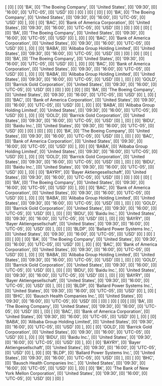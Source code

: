  
 <!-- get key and value of an object
 if(!Object.keys) Object.keys = function(o){
     if (o !== Object(o))
          throw new TypeError('Object.keys called on non-object');
     var ret=[],p;
     for(p in o) if(Object.prototype.hasOwnProperty.call(o,p)) ret.push(p);
     return ret;
}
  -->
 
 
  [
[0]   [
[0]     'BA',
[0]     'The Boeing Company',
[0]     'United States',
[0]     '09:30',
[0]     '16:00',
[0]     'UTC-05',
[0]     'USD'
[0]   ]
[0] ]
[0] [
[0]   [
[0]     'BA',
[0]     'The Boeing Company',
[0]     'United States',
[0]     '09:30',
[0]     '16:00',
[0]     'UTC-05',
[0]     'USD'
[0]   ],
[0]   [
[0]     'BAC',
[0]     'Bank of America Corporation',
[0]     'United States',
[0]     '09:30',
[0]     '16:00',
[0]     'UTC-05',
[0]     'USD'
[0]   ]
[0] ]
[0] [
[0]   [
[0]     'BA',
[0]     'The Boeing Company',
[0]     'United States',
[0]     '09:30',
[0]     '16:00',
[0]     'UTC-05',
[0]     'USD'
[0]   ],
[0]   [
[0]     'BAC',
[0]     'Bank of America Corporation',
[0]     'United States',
[0]     '09:30',
[0]     '16:00',
[0]     'UTC-05',
[0]     'USD'
[0]   ],
[0]   [
[0]     'BABA',
[0]     'Alibaba Group Holding Limited',
[0]     'United States',
[0]     '09:30',
[0]     '16:00',
[0]     'UTC-05',
[0]     'USD'
[0]   ]
[0] ]
[0] [
[0]   [
[0]     'BA',
[0]     'The Boeing Company',
[0]     'United States',
[0]     '09:30',
[0]     '16:00',
[0]     'UTC-05',
[0]     'USD'
[0]   ],
[0]   [
[0]     'BAC',
[0]     'Bank of America Corporation',
[0]     'United States',
[0]     '09:30',
[0]     '16:00',
[0]     'UTC-05',
[0]     'USD'
[0]   ],
[0]   [
[0]     'BABA',
[0]     'Alibaba Group Holding Limited',
[0]     'United States',
[0]     '09:30',
[0]     '16:00',
[0]     'UTC-05',
[0]     'USD'
[0]   ],
[0]   [
[0]     'GOLD',
[0]     'Barrick Gold Corporation',
[0]     'United States',
[0]     '09:30',
[0]     '16:00',
[0]     'UTC-05',
[0]     'USD'
[0]   ]
[0] ]
[0] [
[0]   [
[0]     'BA',
[0]     'The Boeing Company',
[0]     'United States',
[0]     '09:30',
[0]     '16:00',
[0]     'UTC-05',
[0]     'USD'
[0]   ],
[0]   [
[0]     'BAC',
[0]     'Bank of America Corporation',
[0]     'United States',
[0]     '09:30',
[0]     '16:00',
[0]     'UTC-05',
[0]     'USD'
[0]   ],
[0]   [
[0]     'BABA',
[0]     'Alibaba Group Holding Limited',
[0]     'United States',
[0]     '09:30',
[0]     '16:00',
[0]     'UTC-05',
[0]     'USD'
[0]   ],
[0]   [
[0]     'GOLD',
[0]     'Barrick Gold Corporation',
[0]     'United States',
[0]     '09:30',
[0]     '16:00',
[0]     'UTC-05',
[0]     'USD'
[0]   ],
[0]   [
[0]     'BIDU',
[0]     'Baidu Inc.',
[0]     'United States',
[0]     '09:30',
[0]     '16:00',
[0]     'UTC-05',
[0]     'USD'
[0]   ]
[0] ]
[0] [
[0]   [
[0]     'BA',
[0]     'The Boeing Company',
[0]     'United States',
[0]     '09:30',
[0]     '16:00',
[0]     'UTC-05',
[0]     'USD'
[0]   ],
[0]   [
[0]     'BAC',
[0]     'Bank of America Corporation',
[0]     'United States',
[0]     '09:30',
[0]     '16:00',
[0]     'UTC-05',
[0]     'USD'
[0]   ],
[0]   [
[0]     'BABA',
[0]     'Alibaba Group Holding Limited',
[0]     'United States',
[0]     '09:30',
[0]     '16:00',
[0]     'UTC-05',
[0]     'USD'
[0]   ],
[0]   [
[0]     'GOLD',
[0]     'Barrick Gold Corporation',
[0]     'United States',
[0]     '09:30',
[0]     '16:00',
[0]     'UTC-05',
[0]     'USD'
[0]   ],
[0]   [
[0]     'BIDU',
[0]     'Baidu Inc.',
[0]     'United States',
[0]     '09:30',
[0]     '16:00',
[0]     'UTC-05',
[0]     'USD'
[0]   ],
[0]   [
[0]     'BAYRY',
[0]     'Bayer Aktiengesellschaft',
[0]     'United States',
[0]     '09:30',
[0]     '16:00',
[0]     'UTC-05',
[0]     'USD'
[0]   ]
[0] ]
[0] [
[0]   [
[0]     'BA',
[0]     'The Boeing Company',
[0]     'United States',
[0]     '09:30',
[0]     '16:00',
[0]     'UTC-05',
[0]     'USD'
[0]   ],
[0]   [
[0]     'BAC',
[0]     'Bank of America Corporation',
[0]     'United States',
[0]     '09:30',
[0]     '16:00',
[0]     'UTC-05',
[0]     'USD'
[0]   ],
[0]   [
[0]     'BABA',
[0]     'Alibaba Group Holding Limited',
[0]     'United States',
[0]     '09:30',
[0]     '16:00',
[0]     'UTC-05',
[0]     'USD'
[0]   ],
[0]   [
[0]     'GOLD',
[0]     'Barrick Gold Corporation',
[0]     'United States',
[0]     '09:30',
[0]     '16:00',
[0]     'UTC-05',
[0]     'USD'
[0]   ],
[0]   [
[0]     'BIDU',
[0]     'Baidu Inc.',
[0]     'United States',
[0]     '09:30',
[0]     '16:00',
[0]     'UTC-05',
[0]     'USD'
[0]   ],
[0]   [
[0]     'BAYRY',
[0]     'Bayer Aktiengesellschaft',
[0]     'United States',
[0]     '09:30',
[0]     '16:00',
[0]     'UTC-05',
[0]     'USD'
[0]   ],
[0]   [
[0]     'BLDP',
[0]     'Ballard Power Systems Inc.',
[0]     'United States',
[0]     '09:30',
[0]     '16:00',
[0]     'UTC-05',
[0]     'USD'
[0]   ]
[0] ]
[0] [
[0]   [
[0]     'BA',
[0]     'The Boeing Company',
[0]     'United States',
[0]     '09:30',
[0]     '16:00',
[0]     'UTC-05',
[0]     'USD'
[0]   ],
[0]   [
[0]     'BAC',
[0]     'Bank of America Corporation',
[0]     'United States',
[0]     '09:30',
[0]     '16:00',
[0]     'UTC-05',
[0]     'USD'
[0]   ],
[0]   [
[0]     'BABA',
[0]     'Alibaba Group Holding Limited',
[0]     'United States',
[0]     '09:30',
[0]     '16:00',
[0]     'UTC-05',
[0]     'USD'
[0]   ],
[0]   [
[0]     'GOLD',
[0]     'Barrick Gold Corporation',
[0]     'United States',
[0]     '09:30',
[0]     '16:00',
[0]     'UTC-05',
[0]     'USD'
[0]   ],
[0]   [
[0]     'BIDU',
[0]     'Baidu Inc.',
[0]     'United States',
[0]     '09:30',
[0]     '16:00',
[0]     'UTC-05',
[0]     'USD'
[0]   ],
[0]   [
[0]     'BAYRY',
[0]     'Bayer Aktiengesellschaft',
[0]     'United States',
[0]     '09:30',
[0]     '16:00',
[0]     'UTC-05',
[0]     'USD'
[0]   ],
[0]   [
[0]     'BLDP',
[0]     'Ballard Power Systems Inc.',
[0]     'United States',
[0]     '09:30',
[0]     '16:00',
[0]     'UTC-05',
[0]     'USD'
[0]   ],
[0]   [
[0]     'BHC',
[0]     'Bausch Health Companies Inc.',
[0]     'United States',
[0]     '09:30',
[0]     '16:00',
[0]     'UTC-05',
[0]     'USD'
[0]   ]
[0] ]
[0] [
[0]   [
[0]     'BA',
[0]     'The Boeing Company',
[0]     'United States',
[0]     '09:30',
[0]     '16:00',
[0]     'UTC-05',
[0]     'USD'
[0]   ],
[0]   [
[0]     'BAC',
[0]     'Bank of America Corporation',
[0]     'United States',
[0]     '09:30',
[0]     '16:00',
[0]     'UTC-05',
[0]     'USD'
[0]   ],
[0]   [
[0]     'BABA',
[0]     'Alibaba Group Holding Limited',
[0]     'United States',
[0]     '09:30',
[0]     '16:00',
[0]     'UTC-05',
[0]     'USD'
[0]   ],
[0]   [
[0]     'GOLD',
[0]     'Barrick Gold Corporation',
[0]     'United States',
[0]     '09:30',
[0]     '16:00',
[0]     'UTC-05',
[0]     'USD'
[0]   ],
[0]   [
[0]     'BIDU',
[0]     'Baidu Inc.',
[0]     'United States',
[0]     '09:30',
[0]     '16:00',
[0]     'UTC-05',
[0]     'USD'
[0]   ],
[0]   [
[0]     'BAYRY',
[0]     'Bayer Aktiengesellschaft',
[0]     'United States',
[0]     '09:30',
[0]     '16:00',
[0]     'UTC-05',
[0]     'USD'
[0]   ],
[0]   [
[0]     'BLDP',
[0]     'Ballard Power Systems Inc.',
[0]     'United States',
[0]     '09:30',
[0]     '16:00',
[0]     'UTC-05',
[0]     'USD'
[0]   ],
[0]   [
[0]     'BHC',
[0]     'Bausch Health Companies Inc.',
[0]     'United States',
[0]     '09:30',
[0]     '16:00',
[0]     'UTC-05',
[0]     'USD'
[0]   ],
[0]   [
[0]     'BK',
[0]     'The Bank of New York Mellon Corporation',
[0]     'United States',
[0]     '09:30',
[0]     '16:00',
[0]     'UTC-05',
[0]     'USD'
[0]   ]
[0] ]
